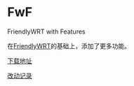 # FwF

FriendlyWRT with Features

在[FriendlyWRT](../FriendlyWRT)的基础上，添加了更多功能。

[下载地址](https://github.com/songchenwen/nanopi-r2s/releases/download/FwF-2020-04-16-94a2747/FwF-2020-04-16-94a2747-ROM.zip)

[改动记录](CHANGELOG.md)
